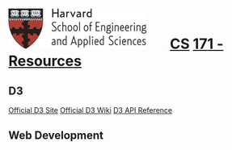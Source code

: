# ![](i/seas.gif) &nbsp; &nbsp; &nbsp;       <u class="cs">CS</u> <u class="rest">1</u><u class="number">7</u><u class="rest">1 - Resources</u>

## D3

[Official D3 Site](http://d3js.org/)
[Official D3 Wiki](https://github.com/mbostock/d3/wiki)
[D3 API Reference](https://github.com/mbostock/d3/wiki/API-Reference)

## Web Development